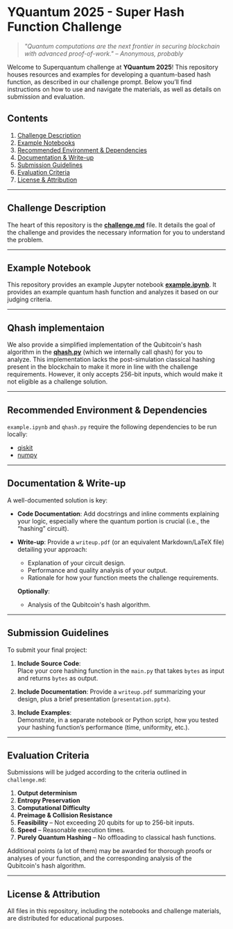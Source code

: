 # YQuantum 2025 - Super Hash Function Challenge

> _"Quantum computations are the next frontier in securing blockchain with advanced proof-of-work." – Anonymous, probably_

Welcome to Superquantum challenge at **YQuantum 2025**! This repository houses resources and examples for developing a quantum-based hash function, as described in our challenge prompt. Below you’ll find instructions on how to use and navigate the materials, as well as details on submission and evaluation.

## Contents

1. [Challenge Description](#challenge-description)
2. [Example Notebooks](#example-notebook)
3. [Recommended Environment & Dependencies](#recommended-environment--dependencies)
4. [Documentation & Write-up](#documentation--write-up)
5. [Submission Guidelines](#submission-guidelines)
6. [Evaluation Criteria](#evaluation-criteria)
7. [License & Attribution](#license--attribution)

---

## Challenge Description

The heart of this repository is the **[challenge.md](challenge.md)** file. It details the goal of the challenge and provides the necessary information for you to understand the problem.

---

## Example Notebook

This repository provides an example Jupyter notebook **[example.ipynb](example.ipynb)**. It provides an example quantum hash function and analyzes it based on our judging criteria.

---

## Qhash implementaion

We also provide a simplified implementation of the Qubitcoin's hash algorithm in the **[qhash.py](qhash.py)** (which we internally call qhash) for you to analyze. This implementation lacks the post-simulation classical hashing present in the blockchain to make it more in line with the challenge requirements. However, it only accepts 256-bit inputs, which would make it not eligible as a challenge solution.

---

## Recommended Environment & Dependencies

`example.ipynb` and `qhash.py` require the following dependencies to be run locally:

- [qiskit](https://pypi.org/project/qiskit/)
- [numpy](https://pypi.org/project/numpy/)

---

## Documentation & Write-up

A well-documented solution is key:

- **Code Documentation**: Add docstrings and inline comments explaining your logic, especially where the quantum portion is crucial (i.e., the “hashing” circuit).
- **Write-up**: Provide a `writeup.pdf` (or an equivalent Markdown/LaTeX file) detailing your approach:

  - Explanation of your circuit design.
  - Performance and quality analysis of your output.
  - Rationale for how your function meets the challenge requirements.

  **Optionally**:

  - Analysis of the Qubitcoin's hash algorithm.

---

## Submission Guidelines

To submit your final project:

1. **Include Source Code**:  
   Place your core hashing function in the `main.py` that takes `bytes` as input and returns `bytes` as output.

2. **Include Documentation**:
   Provide a `writeup.pdf` summarizing your design, plus a brief presentation (`presentation.pptx`).

3. **Include Examples**:  
   Demonstrate, in a separate notebook or Python script, how you tested your hashing function’s performance (time, uniformity, etc.).

---

## Evaluation Criteria

Submissions will be judged according to the criteria outlined in `challenge.md`:

1. **Output determinism**
2. **Entropy Preservation**
3. **Computational Difficulty**
4. **Preimage & Collision Resistance**
5. **Feasibility** – Not exceeding 20 qubits for up to 256-bit inputs.
6. **Speed** – Reasonable execution times.
7. **Purely Quantum Hashing** – No offloading to classical hash functions.

Additional points (a lot of them) may be awarded for thorough proofs or analyses of your function, and the corresponding analysis of the Qubitcoin's hash algorithm.

---

## License & Attribution

All files in this repository, including the notebooks and challenge materials, are distributed for educational purposes.
